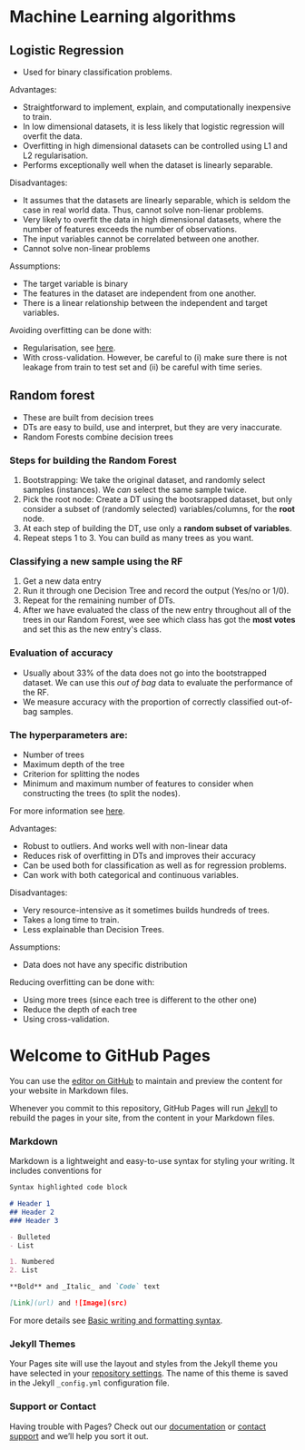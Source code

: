 # Machine Learning algorithms

## Logistic Regression
- Used for binary classification problems.

Advantages: 
- Straightforward to implement, explain, and computationally inexpensive to train.
- In low dimensional datasets, it is less likely that logistic regression will overfit the data.
- Overfitting in high dimensional datasets can be controlled using L1 and L2 regularisation.
- Performs exceptionally well when the dataset is linearly separable.

Disadvantages: 
- It assumes that the datasets are linearly separable, which is seldom the case in real world data. Thus, cannot solve non-lienar problems.
- Very likely to overfit the data in high dimensional datasets, where the number of features exceeds the number of observations.
- The input variables cannot be correlated between one another. 
- Cannot solve non-linear problems


Assumptions:
- The target variable is binary 
- The features in the dataset are independent from one another.
- There is a linear relationship between the independent and target variables. 

Avoiding overfitting can be done with:
- Regularisation, see [here](https://scikit-learn.org/stable/modules/linear_model.html#logistic-regression).
- With cross-validation. However, be careful to (i) make sure there is not leakage from train to test set and (ii) be careful with time series.

## Random forest
- These are built from decision trees
- DTs are easy to build, use and interpret, but they are very inaccurate.
- Random Forests combine decision trees

### Steps for building the Random Forest
1. Bootstrapping: We take the original dataset, and randomly select samples (instances). We _can_ select the same sample twice.
2. Pick the root node: Create a DT using the bootsrapped dataset, but only consider a subset of (randomly selected) variables/columns, for the **root** node. 
3. At each step of building the DT, use only a **random subset of variables**.
4. Repeat steps 1 to 3. You can build as many trees as you want. 

### Classifying a new sample using the RF
1. Get a new data entry
2. Run it through one Decision Tree and record the output (Yes/no or 1/0). 
3. Repeat for the remaining number of DTs.
4. After we have evaluated the class of the new entry throughout all of the trees in our Random Forest, wee see which class has got the **most votes** and set this as the new entry's class. 

### Evaluation of accuracy

- Usually about 33% of the data does not go into the bootstrapped dataset. We can use this _out of bag_ data to evaluate the performance of the RF.
- We measure accuracy with the proportion of correctly classified out-of-bag samples.



### The hyperparameters are: 
- Number of trees
- Maximum depth of the tree
- Criterion for splitting the nodes
- Minimum and maximum number of features to consider when constructing the trees (to split the nodes). 

For more information see [here](https://scikit-learn.org/stable/modules/generated/sklearn.ensemble.RandomForestClassifier.html).

Advantages: 

- Robust to outliers. And works well with non-linear data
- Reduces risk of overfitting in DTs and improves their accuracy
- Can be used both for classification as well as for regression problems.
- Can work with both categorical and continuous variables.


Disadvantages: 

- Very resource-intensive as it sometimes builds hundreds of trees.
- Takes a long time to train. 
- Less explainable than Decision Trees.


Assumptions:
- Data does not have any specific distribution


Reducing overfitting can be done with: 
- Using more trees (since each tree is different to the other one)
- Reduce the depth of each tree
- Using cross-validation.

# Welcome to GitHub Pages

You can use the [editor on GitHub](https://github.com/ii616/ioanniskaratsivoulis.github.io/edit/gh-pages/index.md) to maintain and preview the content for your website in Markdown files.

Whenever you commit to this repository, GitHub Pages will run [Jekyll](https://jekyllrb.com/) to rebuild the pages in your site, from the content in your Markdown files.

### Markdown

Markdown is a lightweight and easy-to-use syntax for styling your writing. It includes conventions for

```markdown
Syntax highlighted code block

# Header 1
## Header 2
### Header 3

- Bulleted
- List

1. Numbered
2. List

**Bold** and _Italic_ and `Code` text

[Link](url) and ![Image](src)
```

For more details see [Basic writing and formatting syntax](https://docs.github.com/en/github/writing-on-github/getting-started-with-writing-and-formatting-on-github/basic-writing-and-formatting-syntax).

### Jekyll Themes

Your Pages site will use the layout and styles from the Jekyll theme you have selected in your [repository settings](https://github.com/ii616/ioanniskaratsivoulis.github.io/settings/pages). The name of this theme is saved in the Jekyll `_config.yml` configuration file.

### Support or Contact

Having trouble with Pages? Check out our [documentation](https://docs.github.com/categories/github-pages-basics/) or [contact support](https://support.github.com/contact) and we’ll help you sort it out.
